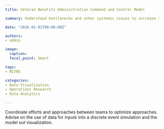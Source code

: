 ```yaml
---
title: Veteran Benefits Administration Command and Control Model

summary: Understand bottlenecks and other systemic issues to increase system efficiency.

date: "2016-01-01T00:00:00Z"

authors: 
- admin

image:
  caption: 
  focal_point: Smart

tags:
- MITRE

categories:
- Data Visualization
- Operations Research
- Data Analytics

---
```


Coordinate efforts and approaches between teams to optimize approaches. Advise on the use of data for inputs into a discrete event simulation and the model out visualization.